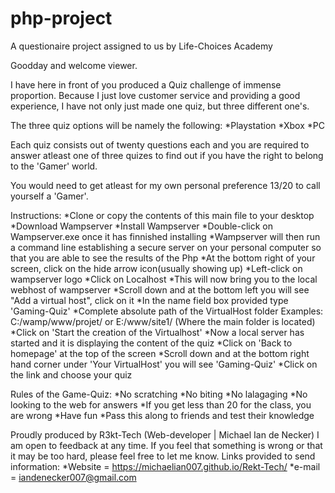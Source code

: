 # php-project
A questionaire project assigned to us by Life-Choices Academy

Goodday and welcome viewer.

I have here in front of you produced a Quiz challenge of immense proportion.
Because I just love customer service and providing a good experience,
I have not only just made one quiz, but three different one's.

The three quiz options will be namely the following:
*Playstation
*Xbox
*PC

Each quiz consists out of twenty questions each and you are required to answer
atleast one of three quizes to find out if you have the right to belong to
the 'Gamer' world.

You would need to get atleast for my own personal preference 13/20 to call yourself a 'Gamer'.

Instructions:
*Clone or copy the contents of this main file to your desktop
*Download Wampserver
*Install Wampserver
*Double-click on Wampserver.exe once it has finnished installing
*Wampserver will then run a command line establishing a secure server on your
personal computer so that you are able to see the results of the Php
*At the bottom right of your screen, click on the hide arrow icon(usually showing up)
*Left-click on wampserver logo
*Click on Localhost
*This will now bring you to the local webhost of wampserver
*Scroll down and at the bottom left you will see "Add a virtual host", click on it
*In the name field box provided type 'Gaming-Quiz'
*Complete absolute path of the VirtualHost folder Examples: C:/wamp/www/projet/ or E:/www/site1/
(Where the main folder is located)
*Click on 'Start the creation of the Virtualhost'
*Now a local server has started and it is displaying the content of the quiz
*Click on 'Back to homepage' at the top of the screen
*Scroll down and at the bottom right hand corner under 'Your VirtualHost' you will see 'Gaming-Quiz'
*Click on the link and choose your quiz

Rules of the Game-Quiz:
*No scratching
*No biting
*No lalagaging
*No looking to the web for answers
*If you get less than 20 for the class, you are wrong
*Have fun
*Pass this along to friends and test their knowledge



Proudly produced by R3kt-Tech (Web-developer | Michael Ian de Necker)
I am open to feedback at any time.
If you feel that something is wrong or that it may be too hard, please feel free to let me know.
Links provided to send information:
*Website = https://michaelian007.github.io/Rekt-Tech/
*e-mail = iandenecker007@gmail.com